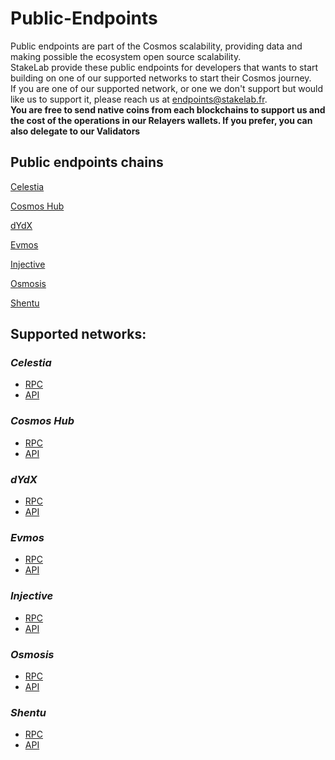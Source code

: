 # Public-Endpoints
Public endpoints are part of the Cosmos scalability, providing data and making possible the ecosystem open source scalability.  
StakeLab provide these public endpoints for developers that wants to start building on one of our supported networks to start their Cosmos journey.  
If you are one of our supported network, or one we don't support but would like us to support it, please reach us at endpoints@stakelab.fr.  
**You are free to send native coins from each blockchains to support us and the cost of the operations in our Relayers wallets. If you prefer, you can also delegate to our Validators**  

## Public endpoints chains  

[Celestia](https://github.com/StakeLab-Hub/StakeLab/blob/main/Public%20endpoints/README.md#celestia)

[Cosmos Hub](https://github.com/StakeLab-Hub/StakeLab/blob/main/Public%20endpoints/README.md#cosmos-hub)

[dYdX](https://github.com/StakeLab-Hub/StakeLab/blob/main/Public%20endpoints/README.md#dydx)

[Evmos](https://github.com/StakeLab-Hub/StakeLab/blob/main/Public%20endpoints/README.md#evmos)

[Injective](https://github.com/StakeLab-Hub/StakeLab/blob/main/Public%20endpoints/README.md#injective)

[Osmosis](https://github.com/StakeLab-Hub/StakeLab/blob/main/Public%20endpoints/README.md#osmosis)

[Shentu](https://github.com/StakeLab-Hub/StakeLab/blob/main/Public%20endpoints/README.md#shentu)

## Supported networks:  

### _Celestia_  
- [RPC](https://rpc.celestia.stakelab.zone/)
- [API](https://api.celestia.stakelab.zone/)

### _Cosmos Hub_  
- [RPC](https://rpc.cosmoshub.stakelab.zone/)
- [API](https://api.cosmoshub.stakelab.zone/)

### _dYdX_
- [RPC](https://rpc.dydx.stakelab.zone/)
- [API](https://api.dydx.stakelab.zone/)

### _Evmos_
- [RPC](https://rpc.evmos.stakelab.zone/)
- [API](https://api.evmos.stakelab.zone/)

### _Injective_
- [RPC](https://rpc.injective.stakelab.zone/)
- [API](https://api.injective.stakelab.zone/)

### _Osmosis_  
- [RPC](https://rpc.osmosis.stakelab.zone/)
- [API](https://api.osmosis.stakelab.zone/)

### _Shentu_
- [RPC](https://rpc.shentu.stakelab.zone/)
- [API](https://api.shentu.stakelab.zone/)
